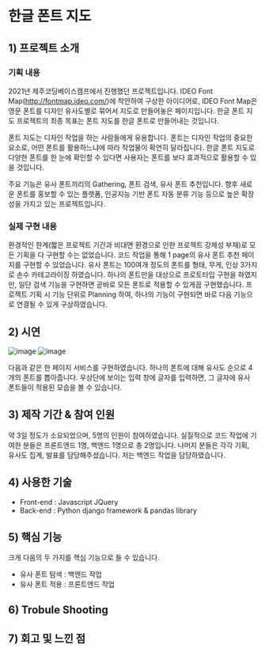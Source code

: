 # 한글 폰트 지도

## 1) 프로젝트 소개

### 기획 내용

2021년 제주코딩베이스캠프에서 진행했던 프로젝트입니다. IDEO Font Map(http://fontmap.ideo.com/)에 착안하여 구상한 아이디어로, IDEO Font Map은 영문 폰트를 디자인 유사도별로 묶어서 지도로 만들어놓은 페이지입니다. 한글 폰트 지도 프로젝트의 최종 목표는 폰트 지도를 한글 폰트로 만들어내는 것입니다.

폰트 지도는 디자인 작업을 하는 사람들에게 유용합니다. 폰트는 디자인 작업의 중요한 요소로, 어떤 폰트를 활용하느냐에 따라 작업물이 확연히 달라집니다. 한글 폰트 지도로 다양한 폰트를 한 눈에 확인할 수 있다면 사용자는 폰트를 보다 효과적으로 활용할 수 있을 것입니다.

주요 기능은 유사 폰트끼리의 Gathering, 폰트 검색, 유사 폰트 추천입니다. 향후 새로운 폰트를 홍보할 수 있는 플랫폼, 인공지능 기반 폰트 자동 분류 기능 등으로 높은 확장성을 가지고 있는 프로젝트입니다.

### 실제 구현 내용

환경적인 한계(짧은 프로젝트 기간과 비대면 환경으로 인한 프로젝트 강제성 부재)로 모든 기획을 다 구현할 수는 없었습니다. 코드 작업을 통해 1 page의 유사 폰트 추천 페이지를 구현할 수 있었습니다. 유사 폰트는 100여개 정도의 폰트를 형태, 무게, 인상 3가지로 손수 카테고라이징 하였습니다. 하나의 폰트만을 대상으로 프로토타입 구현을 하였지만, 일단 검색 기능을 구현하면 곧바로 모든 폰트로 적용할 수 있게끔 구현했습니다. 프로젝트 기획 시 기능 단위로 Planning 하여, 하나의 기능이 구현되면 바로 다음 기능으로 연결될 수 있게 구상하였습니다. 




## 2) 시연
![image](https://user-images.githubusercontent.com/88834958/134668451-b3e4e6ae-7ca9-479e-b019-431b3190f391.png)
![image](https://user-images.githubusercontent.com/88834958/134669869-efbc44da-f8f4-4593-9fac-f48d94711c08.png)

다음과 같은 한 페이지 서비스를 구현하였습니다. 하나의 폰트에 대해 유사도 순으로 4개의 폰트를 뽑아줍니다. 우상단에 보이는 입력 창에 글자를 입력하면, 그 글자에 유사 폰트들이 적용된 모습을 볼 수 있습니다.

## 3) 제작 기간 & 참여 인원

약 3일 정도가 소요되었으며, 5명의 인원이 참여하였습니다. 실질적으로 코드 작업에 기여한 분들은 프론트엔드 1명, 백엔드 1명으로 총 2명입니다. 나머지 분들은 각각 기획, 유사도 집계, 발표를 담당해주셨습니다. 저는 백엔드 작업을 담당하였습니다.

## 4) 사용한 기술

* Front-end : Javascript JQuery
* Back-end : Python django framework & pandas library

## 5) 핵심 기능

크게 다음의 두 가지를 핵심 기능으로 들 수 있습니다.

* 유사 폰트 탐색 : 백엔드 작업
* 유사 폰트 적용 : 프론트엔드 작업

## 6) Trobule Shooting



## 7) 회고 및 느낀 점

